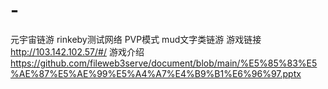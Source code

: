 # -
元宇宙链游 rinkeby测试网络  PVP模式  mud文字类链游
游戏链接 http://103.142.102.57/#/
游戏介绍 https://github.com/fileweb3serve/document/blob/main/%E5%85%83%E5%AE%87%E5%AE%99%E5%A4%A7%E4%B9%B1%E6%96%97.pptx
